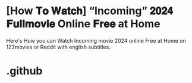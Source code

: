 # [How 𝐓𝐨 𝐖𝐚𝐭𝐜𝐡] “Incoming” 𝟐𝟎𝟐𝟒 𝐅𝐮𝐥𝐥𝐦𝐨𝐯𝐢𝐞 Online 𝐅𝐫𝐞𝐞 at Home

Here's How you can Watch Incoming movie 2024 online Free at Home on 123movies or Reddit with english subtitles. 

# .github
